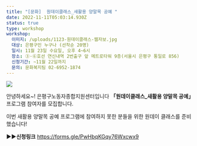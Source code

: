 ```yaml
---
title: "[문화]  원데이클래스_새활용 양말목 공예 "
date: 2022-11-11T05:03:14.930Z
status: true
type: workshop
workshop:
  이미지: /uploads/1123-원데이클래스-웹자보.jpg
  대상: 은평구민 누구나 (선착순 20명)
  일시: 11월 23일 수요일, 오후 4~6시
  장소: ③·⑥호선 연신내역 2번출구 앞 메트로타워 9층(서울시 은평구 통일로 856)
  신청기간: ~11월 22일까지
  문의: 문화복지팀 02-6952-1874
---
```

![](/uploads/1123-원데이클래스-웹자보.jpg)

안녕하세요~! 은평구노동자종합지원센터​입니다
**「원데이클래스_새활용 양말목 공예」** 프로그램 참여자를 모집합니다. 

이번 새활용 양말목 공예 프로그램에
참여하지 못한 분들을 위한 원데이 클래스를 준비했습니다!

**▶▶신청링크** https://forms.gle/PwHbqKGqy76Wxcwx9